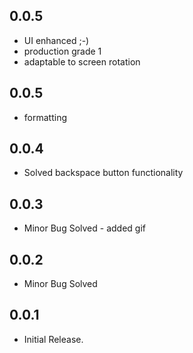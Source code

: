 ## 0.0.5

- UI enhanced ;-)
- production grade 1
- adaptable to screen rotation

## 0.0.5

- formatting

## 0.0.4

- Solved backspace button functionality

## 0.0.3

- Minor Bug Solved - added gif

## 0.0.2

- Minor Bug Solved

## 0.0.1

- Initial Release.